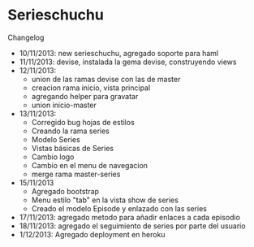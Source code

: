Serieschuchu
============
Changelog
* 10/11/2013: new serieschuchu, agregado soporte para haml
* 11/11/2013: devise, instalada la gema devise, construyendo views
* 12/11/2013: 
	* union de las ramas devise con las de master
	* creacion rama inicio, vista principal
	* agregando helper para gravatar
	* union inicio-master
* 13/11/2013:
	* Corregido bug hojas de estilos
	* Creando la rama series
	* Modelo Series
	* Vistas básicas de Series
	* Cambio logo
	* Cambio en el menu de navegacion
	* merge rama master-series
* 15/11/2013
	* Agregado bootstrap
	* Menu estilo "tab" en la vista show de series
	* Creado el modelo Episode y enlazado con las series
* 17/11/2013: agregado metodo para añadir enlaces a cada episodio
* 18/11/2013: agregado el seguimiento de series por parte del usuario
* 1/12/2013: Agregado deployment en heroku
